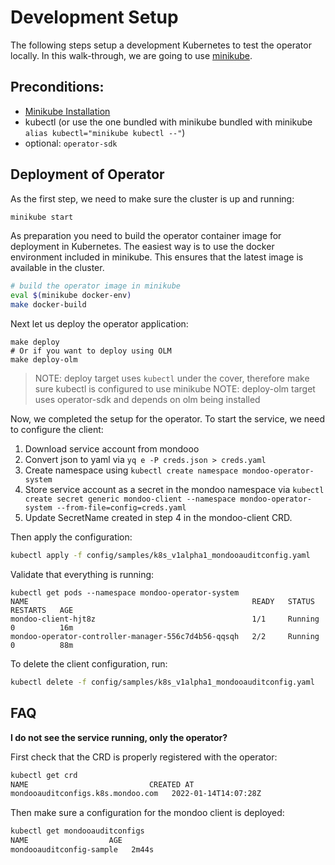 # Development Setup

The following steps setup a development Kubernetes to test the operator locally. In this walk-through, we are going to use [minikube](https://minikube.sigs.k8s.io/docs/).

## Preconditions:

- [Minikube Installation](https://minikube.sigs.k8s.io/docs/start/)
- kubectl (or use the one bundled with minikube bundled with minikube `alias kubectl="minikube kubectl --"`)
- optional: `operator-sdk`

## Deployment of Operator

As the first step, we need to make sure the cluster is up and running:

```bash
minikube start
```

As preparation you need to build the operator container image for deployment in Kubernetes. The easiest way is to use the docker environment included in minikube. This ensures that the latest image is available in the cluster.

```bash
# build the operator image in minikube
eval $(minikube docker-env)
make docker-build
```

Next let us deploy the operator application:

```
make deploy
# Or if you want to deploy using OLM
make deploy-olm
```

> NOTE: deploy target uses `kubectl` under the cover, therefore make sure kubectl is configured to use minikube
> NOTE: deploy-olm target uses operator-sdk and depends on olm being installed

Now, we completed the setup for the operator. To start the service, we need to configure the client:

1. Download service account from mondooo
2. Convert json to yaml via `yq e -P creds.json > creds.yaml`
3. Create namespace using `kubectl create namespace mondoo-operator-system`
4. Store service account as a secret in the mondoo namespace via `kubectl create secret generic mondoo-client --namespace mondoo-operator-system --from-file=config=creds.yaml`
5. Update SecretName created in step 4 in the mondoo-client CRD.

Then apply the configuration:

```bash
kubectl apply -f config/samples/k8s_v1alpha1_mondooauditconfig.yaml
```

Validate that everything is running:

```
kubectl get pods --namespace mondoo-operator-system
NAME                                                  READY   STATUS    RESTARTS   AGE
mondoo-client-hjt8z                                   1/1     Running   0          16m
mondoo-operator-controller-manager-556c7d4b56-qqsqh   2/2     Running   0          88m
```

To delete the client configuration, run:

```bash
kubectl delete -f config/samples/k8s_v1alpha1_mondooauditconfig.yaml
```

## FAQ

**I do not see the service running, only the operator?**

First check that the CRD is properly registered with the operator:

```bash
kubectl get crd
NAME                           CREATED AT
mondooauditconfigs.k8s.mondoo.com   2022-01-14T14:07:28Z
```

Then make sure a configuration for the mondoo client is deployed:

```bash
kubectl get mondooauditconfigs
NAME                  AGE
mondooauditconfig-sample   2m44s
```
